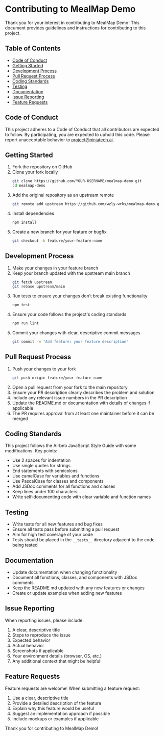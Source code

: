 # Contributing to MealMap Demo

Thank you for your interest in contributing to MealMap Demo! This document provides guidelines and instructions for contributing to this project.

## Table of Contents

- [Code of Conduct](#code-of-conduct)
- [Getting Started](#getting-started)
- [Development Process](#development-process)
- [Pull Request Process](#pull-request-process)
- [Coding Standards](#coding-standards)
- [Testing](#testing)
- [Documentation](#documentation)
- [Issue Reporting](#issue-reporting)
- [Feature Requests](#feature-requests)

## Code of Conduct

This project adheres to a Code of Conduct that all contributors are expected to follow. By participating, you are expected to uphold this code. Please report unacceptable behavior to project@ninjatech.ai.

## Getting Started

1. Fork the repository on GitHub
2. Clone your fork locally
   ```bash
   git clone https://github.com/YOUR-USERNAME/mealmap-demo.git
   cd mealmap-demo
   ```
3. Add the original repository as an upstream remote
   ```bash
   git remote add upstream https://github.com/wzly-wrks/mealmap-demo.git
   ```
4. Install dependencies
   ```bash
   npm install
   ```
5. Create a new branch for your feature or bugfix
   ```bash
   git checkout -b feature/your-feature-name
   ```

## Development Process

1. Make your changes in your feature branch
2. Keep your branch updated with the upstream main branch
   ```bash
   git fetch upstream
   git rebase upstream/main
   ```
3. Run tests to ensure your changes don't break existing functionality
   ```bash
   npm test
   ```
4. Ensure your code follows the project's coding standards
   ```bash
   npm run lint
   ```
5. Commit your changes with clear, descriptive commit messages
   ```bash
   git commit -m "Add feature: your feature description"
   ```

## Pull Request Process

1. Push your changes to your fork
   ```bash
   git push origin feature/your-feature-name
   ```
2. Open a pull request from your fork to the main repository
3. Ensure your PR description clearly describes the problem and solution
4. Include any relevant issue numbers in the PR description
5. Update the README.md or documentation with details of changes if applicable
6. The PR requires approval from at least one maintainer before it can be merged

## Coding Standards

This project follows the Airbnb JavaScript Style Guide with some modifications. Key points:

- Use 2 spaces for indentation
- Use single quotes for strings
- End statements with semicolons
- Use camelCase for variables and functions
- Use PascalCase for classes and components
- Add JSDoc comments for all functions and classes
- Keep lines under 100 characters
- Write self-documenting code with clear variable and function names

## Testing

- Write tests for all new features and bug fixes
- Ensure all tests pass before submitting a pull request
- Aim for high test coverage of your code
- Tests should be placed in the `__tests__` directory adjacent to the code being tested

## Documentation

- Update documentation when changing functionality
- Document all functions, classes, and components with JSDoc comments
- Keep the README.md updated with any new features or changes
- Create or update examples when adding new features

## Issue Reporting

When reporting issues, please include:

1. A clear, descriptive title
2. Steps to reproduce the issue
3. Expected behavior
4. Actual behavior
5. Screenshots if applicable
6. Your environment details (browser, OS, etc.)
7. Any additional context that might be helpful

## Feature Requests

Feature requests are welcome! When submitting a feature request:

1. Use a clear, descriptive title
2. Provide a detailed description of the feature
3. Explain why this feature would be useful
4. Suggest an implementation approach if possible
5. Include mockups or examples if applicable

Thank you for contributing to MealMap Demo!